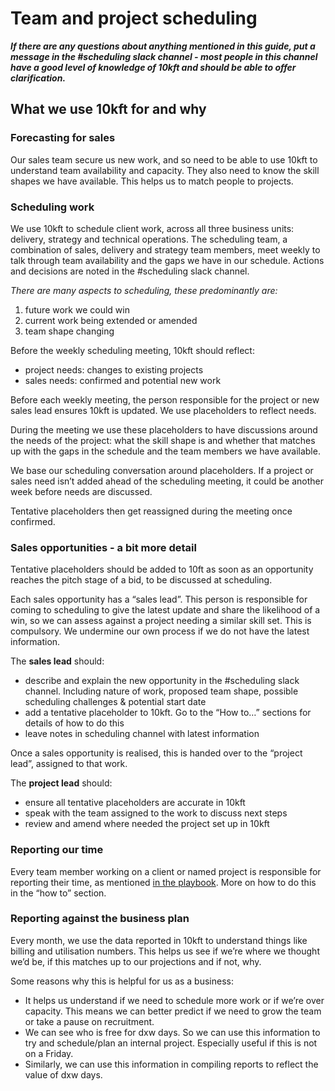 # Team and project scheduling

***If there are any questions about anything mentioned in this guide, put a message in the #scheduling slack channel - most people in this channel have a good level of knowledge of 10kft and should be able to offer clarification.***
 
## What we use 10kft for and why

### Forecasting for sales
Our sales team secure us new work, and so need to be able to use 10kft to understand team availability and capacity. They also need to know the skill shapes we have available. This helps us to match people to projects.

### Scheduling work

We use 10kft to schedule client work, across all three business units: delivery, strategy and technical operations. The scheduling team, a combination of sales, delivery and strategy team members, meet weekly to talk through team availability and the gaps we have in our schedule. Actions and decisions are noted in the #scheduling slack channel.

*There are many aspects to scheduling, these predominantly are:*

1.  future work we could win
1.  current work being extended or amended
1.  team shape changing

Before the weekly scheduling meeting, 10kft should reflect:

-   project needs: changes to existing projects
-   sales needs: confirmed and potential new work

Before each weekly meeting, the person responsible for the project or new sales lead ensures 10kft is updated. We use placeholders to reflect needs.

During the meeting we use these placeholders to have discussions around the needs of the project: what the skill shape is and whether that matches up with the gaps in the schedule and the team members we have available.

We base our scheduling conversation around placeholders. If a project or sales need isn’t added ahead of the scheduling meeting, it could be another week before needs are discussed.

Tentative placeholders then get reassigned during the meeting once confirmed.

### Sales opportunities - a bit more detail

Tentative placeholders should be added to 10ft as soon as an opportunity reaches the pitch stage of a bid, to be discussed at scheduling.

Each sales opportunity has a “sales lead”. This person is responsible for coming to scheduling to give the latest update and share the likelihood of a win, so we can assess against a project needing a similar skill set. This is compulsory. We undermine our own process if we do not have the latest information.

The **sales lead** should:

-   describe and explain the new opportunity in the #scheduling slack channel. Including nature of work, proposed team shape, possible scheduling challenges & potential start date
-   add a tentative placeholder to 10kft. Go to the “How to…” sections for details of how to do this
-   leave notes in scheduling channel with latest information
  
Once a sales opportunity is realised, this is handed over to the “project lead”, assigned to that work.

The **project lead** should:

-   ensure all tentative placeholders are accurate in 10kft    
-   speak with the team assigned to the work to discuss next steps
-   review and amend where needed the project set up in 10kft

### Reporting our time

Every team member working on a client or named project is responsible for reporting their time, as mentioned [in the playbook](http://playbook.dxw.com/#/?id=reporting-our-time). More on how to do this in the “how to” section.

### Reporting against the business plan

Every month, we use the data reported in 10kft to understand things like billing and utilisation numbers. This helps us see if we’re where we thought we’d be, if this matches up to our projections and if not, why.  

Some reasons why this is helpful for us as a business:

-   It helps us understand if we need to schedule more work or if we’re over capacity. This means we can better predict if we need to grow the team or take a pause on recruitment.
-  We can see who is free for dxw days. So we can use this information to try and schedule/plan an internal project. Especially useful if this is not on a Friday.    
-   Similarly, we can use this information in compiling reports to reflect the value of dxw days.
